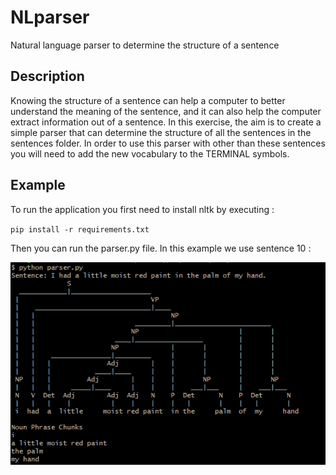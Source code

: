 # NLparser
Natural language parser to determine the structure of a sentence

## Description

Knowing the structure of a sentence can help a computer to better understand the meaning of the sentence, and it can also help the computer extract information out of a sentence. In this exercise, the aim is to create a simple parser that can determine the structure of all the sentences in the sentences folder. In order to use this parser with other than these sentences you will need to add the new vocabulary to the TERMINAL symbols.

## Example

To run the application you first need to install nltk by executing :

``
pip install -r requirements.txt
``

Then you can run the parser.py file. In this example we use sentence 10 : 

![Example with sentence 10](assets/Example.PNG)